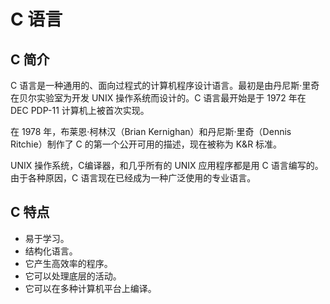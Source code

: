 # C 语言
## C 简介
C 语言是一种通用的、面向过程式的计算机程序设计语言。最初是由丹尼斯·里奇在贝尔实验室为开发 UNIX 操作系统而设计的。C 语言最开始是于 1972 年在 DEC PDP-11 计算机上被首次实现。

在 1978 年，布莱恩·柯林汉（Brian Kernighan）和丹尼斯·里奇（Dennis Ritchie）制作了 C 的第一个公开可用的描述，现在被称为 K&R 标准。

UNIX 操作系统，C编译器，和几乎所有的 UNIX 应用程序都是用 C 语言编写的。由于各种原因，C 语言现在已经成为一种广泛使用的专业语言。
## C 特点
- 易于学习。
- 结构化语言。
- 它产生高效率的程序。
- 它可以处理底层的活动。
- 它可以在多种计算机平台上编译。